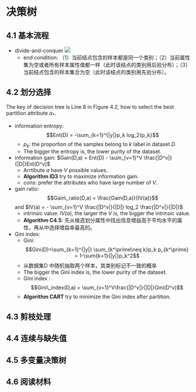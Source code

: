 # 决策树
## 4.1 基本流程

- divide-and-conquer
	![](0003.png)
	- end condition: （1）当前结点包含的样本都是同一个类别；（2）当前属性集为空或者所有样本属性值都一样（此时该结点的类别用后验分布）；（3）当前结点包含的样本集合为空（此时该结点的类别用先验分布）。
	
## 4.2 划分选择

The key of decision tree is Line 8 in Figure 4.2, how to select the best partition attribute $a_*$.
- information entropy: $$Ent(D) = -\sum_{k=1}^{|y|}p_k log_2{p_k}$$
	- $p_k$: the proportion of the samples belong to $k$ label in dataset $D$.
	- The bigger the entropy is, the lower purity of the dataset.
- information gain: $Gain(D,a) = Ent(D) - \sum_{v=1}^V \frac{|D^v|}{|D|}Ent(D^v)$  
	- Arrtibute $a$  have $V$ possible values.
	- **Algorithm ID3** try to maximize information gain.
	- cons: prefer the attributes who have large number of $V$.
- gain ratio: $$Gain\_ratio(D,a) = \frac{Gain(D,a)}{IV(a)}$$ and $IV(a) = - \sum_{v=1}^V \frac{|D^v|}{|D|} log_2 \frac{|D^v|}{|D|}$
	- intrinsic value: $IV(a)$, the larger the $V$ is, the bigger the intrinsic value.
	- **Algorithm C4.5**: 先从候选划分属性中找出信息增益高于平均水平的属性，再从中选择增益率最高的。
- Gini index:
	- Gini: $$Gini(D)=\sum_{k=1}^{|y|} \sum_{k^\prime\neq k}p_k p_{k^\prime} = 1-\sum{k=1}{|y|}p_k^2$$
	- 从数据集D 中随机抽取两个样本，其类别标记不一致的概率
	- The bigger the Gini index is, the lower purity of the dataset.
	- Gini index : $$Gini\_index(D,a) = \sum_{v=1}^V\frac{|D^v|}{|D|}Gini(D^v)$$
	- **Algorithm CART** try to minimize the Gini index after partition.
	
## 4.3 剪枝处理
## 4.4 连续与缺失值
## 4.5 多变量决策树
## 4.6 阅读材料